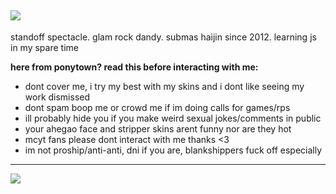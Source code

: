 ![](https://64.media.tumblr.com/87c33f691dc9afdf476f1404c686c94a/e212cf1edf1171dc-63/s540x810/727b7eee71c97b5a71342ac6403e1266ef0e6da3.gif)
---
standoff spectacle. glam rock dandy. submas haijin since 2012. learning js in my spare time

**here from ponytown? read this before interacting with me:**
- dont cover me, i try my best with my skins and i dont like seeing my work dismissed
- dont spam boop me or crowd me if im doing calls for games/rps
- ill probably hide you if you make weird sexual jokes/comments in public
- your ahegao face and stripper skins arent funny nor are they hot
- mcyt fans please dont interact with me thanks <3
- im not proship/anti-anti, dni if you are, blankshippers fuck off especially
---
![](https://64.media.tumblr.com/17337dc7899b7bc46457879f624500c4/594ce223db35d5ee-1e/s500x750/fe846f54b3ca893b221c235a3d700d682670ce75.gif)
